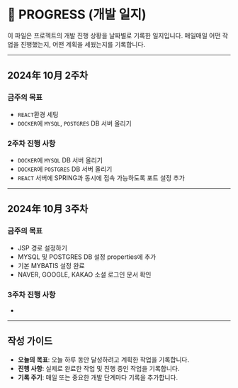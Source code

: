 # 📅 PROGRESS (개발 일지)

이 파일은 프로젝트의 개발 진행 상황을 날짜별로 기록한 일지입니다. 매일매일 어떤 작업을 진행했는지, 어떤 계획을 세웠는지를 기록합니다.

---

## 2024年 10月 2주차

### 금주의 목표
- `REACT`환경 세팅
- `DOCKER`에 `MYSQL`, `POSTGRES` DB 서버 올리기

### 2주차 진행 사항
- `DOCKER`에 `MYSQL` DB 서버 올리기 
- `DOCKER`에 `POSTGRES` DB 서버 올리기 
- `REACT` 서버에 SPRING과 동시에 접속 가능하도록 포트 설정 추가 

---

## 2024年 10月 3주차

### 금주의 목표
- JSP 경로 설정하기 
- MYSQL 및 POSTGRES DB 설정 properties에 추가
- 기본 MYBATIS 설정 완료
- NAVER, GOOGLE, KAKAO 소셜 로그인 문서 확인

### 3주차 진행 사항
- 

---

## 작성 가이드
- **오늘의 목표**: 오늘 하루 동안 달성하려고 계획한 작업을 기록합니다.
- **진행 사항**: 실제로 완료한 작업 및 진행 중인 작업을 기록합니다.
- **기록 주기**: 매일 또는 중요한 개발 단계마다 기록을 추가합니다.
